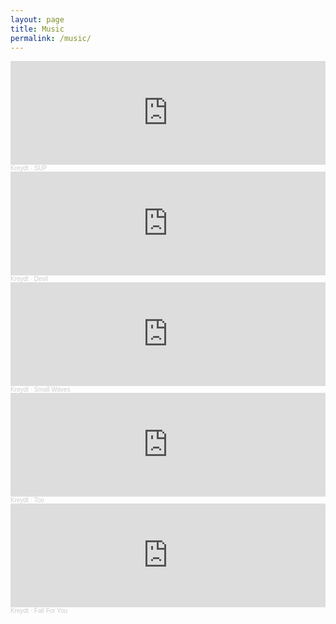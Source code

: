 ```yaml
---
layout: page
title: Music
permalink: /music/
---
```

<iframe width="100%" height="166" scrolling="no" frameborder="no" allow="autoplay" src="https://w.soundcloud.com/player/?url=https%3A//api.soundcloud.com/tracks/1217471359&color=%2347413b&auto_play=false&hide_related=false&show_comments=true&show_user=true&show_reposts=false&show_teaser=true"></iframe><div style="font-size: 10px; color: #cccccc;line-break: anywhere;word-break: normal;overflow: hidden;white-space: nowrap;text-overflow: ellipsis; font-family: Interstate,Lucida Grande,Lucida Sans Unicode,Lucida Sans,Garuda,Verdana,Tahoma,sans-serif;font-weight: 100;"><a href="https://soundcloud.com/josephkreydt" title="Kreydt" target="_blank" style="color: #cccccc; text-decoration: none;">Kreydt</a> · <a href="https://soundcloud.com/josephkreydt/sup" title="SUP" target="_blank" style="color: #cccccc; text-decoration: none;">SUP</a></div>

<iframe width="100%" height="166" scrolling="no" frameborder="no" allow="autoplay" src="https://w.soundcloud.com/player/?url=https%3A//api.soundcloud.com/tracks/1217468290&color=%2347413b&auto_play=false&hide_related=false&show_comments=true&show_user=true&show_reposts=false&show_teaser=true"></iframe><div style="font-size: 10px; color: #cccccc;line-break: anywhere;word-break: normal;overflow: hidden;white-space: nowrap;text-overflow: ellipsis; font-family: Interstate,Lucida Grande,Lucida Sans Unicode,Lucida Sans,Garuda,Verdana,Tahoma,sans-serif;font-weight: 100;"><a href="https://soundcloud.com/josephkreydt" title="Kreydt" target="_blank" style="color: #cccccc; text-decoration: none;">Kreydt</a> · <a href="https://soundcloud.com/josephkreydt/devil" title="Devil" target="_blank" style="color: #cccccc; text-decoration: none;">Devil</a></div>

<iframe width="100%" height="166" scrolling="no" frameborder="no" allow="autoplay" src="https://w.soundcloud.com/player/?url=https%3A//api.soundcloud.com/tracks/1217466100&color=%2347413b&auto_play=false&hide_related=false&show_comments=true&show_user=true&show_reposts=false&show_teaser=true"></iframe><div style="font-size: 10px; color: #cccccc;line-break: anywhere;word-break: normal;overflow: hidden;white-space: nowrap;text-overflow: ellipsis; font-family: Interstate,Lucida Grande,Lucida Sans Unicode,Lucida Sans,Garuda,Verdana,Tahoma,sans-serif;font-weight: 100;"><a href="https://soundcloud.com/josephkreydt" title="Kreydt" target="_blank" style="color: #cccccc; text-decoration: none;">Kreydt</a> · <a href="https://soundcloud.com/josephkreydt/small-waves" title="Small Waves" target="_blank" style="color: #cccccc; text-decoration: none;">Small Waves</a></div>

<iframe width="100%" height="166" scrolling="no" frameborder="no" allow="autoplay" src="https://w.soundcloud.com/player/?url=https%3A//api.soundcloud.com/tracks/109359809&color=%2347413b&auto_play=false&hide_related=false&show_comments=true&show_user=true&show_reposts=false&show_teaser=true"></iframe><div style="font-size: 10px; color: #cccccc;line-break: anywhere;word-break: normal;overflow: hidden;white-space: nowrap;text-overflow: ellipsis; font-family: Interstate,Lucida Grande,Lucida Sans Unicode,Lucida Sans,Garuda,Verdana,Tahoma,sans-serif;font-weight: 100;"><a href="https://soundcloud.com/josephkreydt" title="Kreydt" target="_blank" style="color: #cccccc; text-decoration: none;">Kreydt</a> · <a href="https://soundcloud.com/josephkreydt/before-i-met-you-songs-4-her" title="Before I Met You" target="_blank" style="color: #cccccc; text-decoration: none;">Too</a></div>

<iframe width="100%" height="166" scrolling="no" frameborder="no" allow="autoplay" src="https://w.soundcloud.com/player/?url=https%3A//api.soundcloud.com/tracks/1217470864&color=%2347413b&auto_play=false&hide_related=false&show_comments=true&show_user=true&show_reposts=false&show_teaser=true"></iframe><div style="font-size: 10px; color: #cccccc;line-break: anywhere;word-break: normal;overflow: hidden;white-space: nowrap;text-overflow: ellipsis; font-family: Interstate,Lucida Grande,Lucida Sans Unicode,Lucida Sans,Garuda,Verdana,Tahoma,sans-serif;font-weight: 100;"><a href="https://soundcloud.com/josephkreydt" title="Kreydt" target="_blank" style="color: #cccccc; text-decoration: none;">Kreydt</a> · <a href="https://soundcloud.com/josephkreydt/fall-for-you" title="Fall For You" target="_blank" style="color: #cccccc; text-decoration: none;">Fall For You</a></div>
